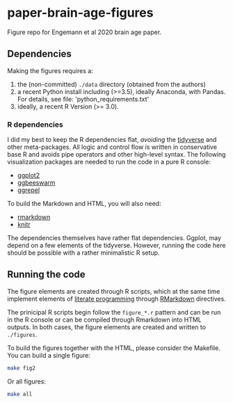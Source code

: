 # paper-brain-age-figures

Figure repo for Engemann et al 2020  brain age paper.


## Dependencies

Making the figures requires a:

1. the (non-committed) `./data` directory (obtained from the authors)
2. a recent Python install including (>=3.5), ideally Anaconda, with Pandas. For details, see file: 'python_requirements.txt'
3. ideally, a recent R Version (>= 3.0).

### R dependencies

I did my best to keep the R dependencies flat, *avoiding* the
[tidyverse](https://www.tidyverse.org) and other meta-packages. All logic and
control flow is written in conservative base R and avoids pipe operators and
other high-level syntax. The following visualization packages are needed to run
the code in a pure R console:

- [ggplot2](https://ggplot2.tidyverse.org)
- [ggbeeswarm](https://github.com/eclarke/ggbeeswarm)
- [ggrepel](https://github.com/slowkow/ggrepel)

To build the Markdown and HTML, you will also need:

- [rmarkdown](https://rmarkdown.rstudio.com)
- [knitr](https://cran.r-project.org/web/packages/knitr/index.html)

The dependencies themselves have rather flat dependencies. Ggplot,
may depend on a few elements of the tidyverse.
However, running the code here should be possible with a rather minimalistic
R setup.

## Running the code

The figure elements are created through R scripts, which at the same time
implement elements of [literate programming](https://en.wikipedia.org/wiki/Literate_programming)
through [RMarkdown](https://rmarkdown.rstudio.com) directives. 

The prinicipal R scripts begin follow the `figure_*.r` pattern and can be
run in the R console or can be compiled through Rmarkdown into HTML outputs.
In both cases, the figure elements are created and written to `./figures`.

To build the figures together with the HTML, please consider the Makefile.
You can build a single figure:

```bash
make fig2
```

Or all figures:

```bash
make all
```